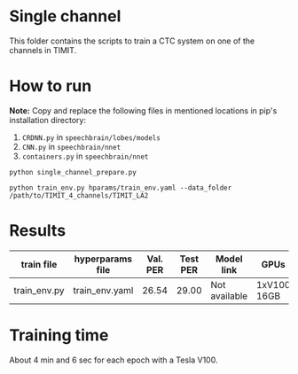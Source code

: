 # Single channel

This folder contains the scripts to train a CTC system on one of the channels in TIMIT.

# How to run

**Note:** Copy and replace the following files in mentioned locations in pip's installation directory:

1. ``CRDNN.py`` in ``speechbrain/lobes/models``
2. ``CNN.py`` in ``speechbrain/nnet``
3. ``containers.py`` in ``speechbrain/nnet``

``python single_channel_prepare.py``

``python train_env.py hparams/train_env.yaml --data_folder /path/to/TIMIT_4_channels/TIMIT_LA2``

# Results

| train file   | hyperparams file | Val. PER | Test PER | Model link    | GPUs        |
| ------------ | ---------------- | -------- | -------- | ------------- | ----------- |
| train_env.py | train_env.yaml   | 26.54    | 29.00    | Not available | 1xV100 16GB |

# Training time

About 4 min and 6 sec for each epoch with a Tesla V100.